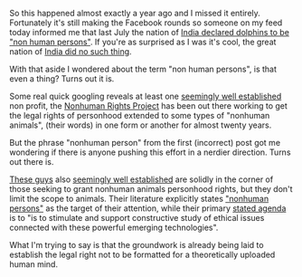 So this happened almost exactly a year ago and I missed it entirely. Fortunately it's still making the Facebook rounds so someone on my feed today informed me that last July the nation of [India declared dolphins to be "non human persons"](http://www.dailykos.com/story/2013/07/30/1226634/-India-Declares-Dolphins-Non-Human-Persons-Dolphin-shows-BANNED#). If you're as surprised as I was it's cool, the great nation of [India did no such thing](http://io9.com/no-india-did-not-just-grant-dolphins-the-status-of-hum-1149482273).

With that aside I wondered about the term "non human persons", is that even a thing? Turns out it is.

Some real quick googling reveals at least one [seemingly well established](https://en.wikipedia.org/wiki/Nonhuman_Rights_Project) non profit, the [Nonhuman Rights Project](http://www.nonhumanrightsproject.org/) has been out there working to get the legal rights of personhood extended to some types of "nonhuman animals", (their words) in one form or another for almost twenty years.

But the phrase "nonhuman person" from the first (incorrect) post got me wondering if there is anyone pushing this effort in a nerdier direction. Turns out there is.

[These guys](http://ieet.org/) also [seemingly well established](https://en.wikipedia.org/wiki/Institute_for_Ethics_and_Emerging_Technologies) are solidly in the corner of those seeking to grant nonhuman animals personhood rights, but they don't limit the scope to animals. Their literature explicitly states ["nonhuman persons"](http://ieet.org/index.php/IEET/RNHP) as the target of their attention, while their primary [stated agenda](http://www.ieet.org/index.php/IEET/purpose) is to "is to stimulate and support constructive study of ethical issues connected with these powerful emerging technologies".

What I'm trying to say is that the groundwork is already being laid to establish the legal right not to be formatted for a theoretically uploaded human mind.